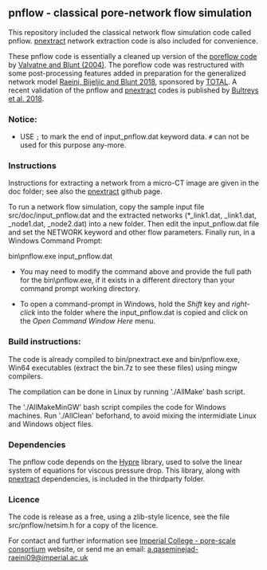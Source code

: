 ﻿##  pnflow - classical pore-network flow simulation

This repository included the classical network flow simulation code called pnflow. 
[pnextract](https://github.com/aliraeini/pnextract) network extraction 
code is also included for convenience.

These pnflow code is essentially a cleaned up version of the [poreflow code] by
[Valvatne and Blunt (2004)].  The poreflow code was restructured with some 
post-processing features added in preparation for the generalized network 
model [Raeini, Bijeljic and Blunt 2018], sponsored by [TOTAL]. 
A recent validation of the pnflow and [pnextract] codes is published by [Bultreys et al. 2018].



### Notice:
* USE `;` to mark the end of input_pnflow.dat keyword data. 
  `#` can not be used for this purpose any-more.


### Instructions

Instructions for extracting a network from a micro-CT image are given in
the doc folder; see also the [pnextract] github page.

To run a network flow simulation, copy the sample input file src/doc/input_pnflow.dat
and the extracted networks (*_link1.dat, _link1.dat, _node1.dat, 
_node2.dat) into a new folder.  Then edit the input_pnflow.dat file and set the NETWORK
keyword and other flow parameters. Finally run, in a Windows Command Prompt: 
  
   bin\pnflow.exe  input_pnflow.dat

* You may need to modify the command above and provide the full path for the bin\pnflow.exe,
  if it exists in a different directory than your command prompt working directory.

* To open a command-prompt in Windows, hold the *Shift* key and *right-click*
  into the folder where the input_pnflow.dat is copied and click on the *Open Command Window Here* menu.

###  Build instructions:
The code is already compiled to bin/pnextract.exe and bin/pnflow.exe, Win64 
executables (extract the bin.7z to see these files) using mingw compilers.

The compilation can be done in Linux by running './AllMake' bash script.

The './AllMakeMinGW' bash script compiles the code for Windows machines.
Run './AllClean' beforhand, to avoid mixing the intermidiate Linux and Windows object files.

###  Dependencies
The pnflow code depends on the [Hypre] library, used to solve the linear system of equations 
for viscous pressure drop. This library, along with [pnextract] dependencies, is included in 
the thirdparty folder. 

###  Licence

The code is release as a free, using a zlib-style licence, see the file 
src/pnflow/netsim.h for a copy of the licence.

For contact and further information see [Imperial College - pore-scale consortium] website,
or send me an email:   a.qaseminejad-raeini09@imperial.ac.uk




[Imperial College - pore-scale consortium]: http://www.imperial.ac.uk/earth-science/research/research-groups/perm/research/pore-scale-modelling
[poreflow code]: http://www.imperial.ac.uk/earth-science/research/research-groups/perm/research/pore-scale-modelling/software/two-phase-network-modelling-code
[Valvatne and Blunt (2004)]:  https://doi.org/10.1029/2003WR002627
[Bultreys et al. 2018]: https://doi.org/10.1103/PhysRevE.97.053104
[Raeini, Bijeljic and Blunt 2018]: https://doi.org/10.1103/PhysRevE.97.023308
[Hypre]: https://github.com/LLNL/hypre
[TOTAL]: https://www.total.com
[pnextract]:  (https://github.com/aliraeini/pnextract)
